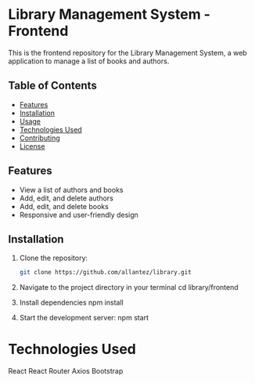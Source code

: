 # Library Management System - Frontend

This is the frontend repository for the Library Management System, a web application to manage a list of books and authors.

## Table of Contents

- [Features](#features)
- [Installation](#installation)
- [Usage](#usage)
- [Technologies Used](#technologies-used)
- [Contributing](#contributing)
- [License](#license)

## Features

- View a list of authors and books
- Add, edit, and delete authors
- Add, edit, and delete books
- Responsive and user-friendly design

## Installation

1. Clone the repository:

   ```bash
   git clone https://github.com/allantez/library.git
   
2. Navigate to the project directory in your terminal
   cd library/frontend
   
3. Install dependencies
   npm install

4. Start the development server:
   npm start

# Technologies Used
React
React Router
Axios
Bootstrap
   
